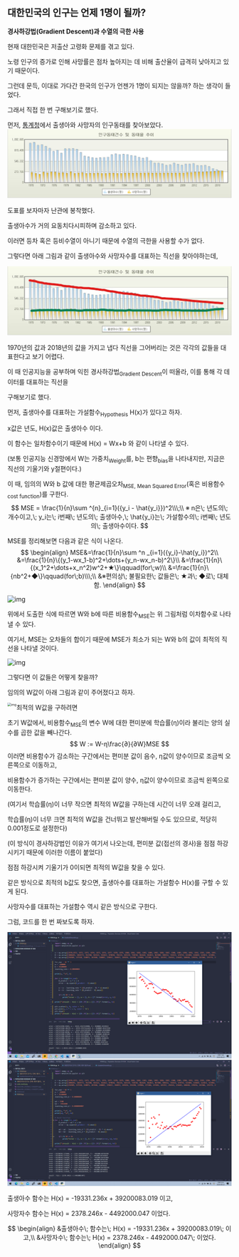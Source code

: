 ## 대한민국의 인구는 언제 1명이 될까?

**경사하강법(Gradient Descent)과 수열의 극한 사용**



현재 대한민국은 저출산 고령화 문제를 겪고 있다.

노령 인구의 증가로 인해 사망률은 점차 높아지는 데 비해 출산율이 급격히 낮아지고 있기 때문이다.

그런데 문득, 이대로 가다간 한국의 인구가 언젠가 1명이 되지는 않을까? 하는 생각이 들었다.

그래서 직접 한 번 구해보기로 했다.



먼저, [통계청](http://kostat.go.kr/portal/korea/index.action)에서 출생아와 사망자의 인구동태를 찾아보았다.
![KakaoTalk_20200822_133828572_02](./KakaoTalk_20200822_133828572_02.jpg)

도표를 보자마자 난관에 봉착했다.

출생아수가 거의 요동치다시피하며 감소하고 있다.

이러면 등차 혹은 등비수열이 아니기 때문에 수열의 극한을 사용할 수가 없다.

그렇다면 아래 그림과 같이 출생아수와 사망자수를 대표하는 직선을 찾아야하는데,

![KakaoTalk_20200822_133828572](./KakaoTalk_20200822_133828572.jpg)

1970년의 값과 2018년의 값을 가지고 냅다 직선을 그어버리는 것은 각각의 값들을 대표한다고 보기 어렵다.

이 때 인공지능을 공부하며 익힌 경사하강법<sub>Gradient Descent</sub>이 떠올라, 이를 통해 각 데이터를 대표하는 직선을

구해보기로 했다.





먼저, 출생아수를 대표하는 가설함수<sub>Hypothesis</sub> H(x)가 있다고 하자.

x값은 년도, H(x)값은 출생아수 이다.

이 함수는 일차함수이기 때문에 H(x) = Wx+b 와 같이 나타낼 수 있다.

(보통 인공지능 신경망에서 W는 가중치<sub>Weight</sub>를, b는 편향<sub>bias</sub>을 나타내지만, 지금은 직선의 기울기와 y절편이다.)

이 때, 임의의 W와 b 값에 대한 평균제곱오차<sub>MSE, Mean Squared Error</sub>(혹은 비용함수<sub>cost function</sub>)를 구한다.
$$
MSE = \frac{1}{n}\sum ^{n}_{i=1}({y_i - \hat{y_i}})^2\\\;\\
※ n은\; 년도의\; 개수이고,\; y_i는\; i번째\; 년도의\; 출생아수,\; \hat{y_i}는\; 가설함수의\; i번째\; 년도의\; 출생아수이다.
$$


MSE를 정리해보면 다음과 같은 식이 나온다.
$$
\begin{align}
MSE&=\frac{1}{n}\sum ^n _{i=1}({y_i}-\hat{y_i})^2\\
&=\frac{1}{n}\{(y_1-wx_1-b)^2+\dots+(y_n-wx_n-b)^2\}\\
&=\frac{1}{n}\{(x_1^2+\dots+x_n^2)w^2+★\}\qquad(for\;w)\\
&=\frac{1}{n}\{nb^2+◆\}\qquad(for\;b)\\\;\\
&※편의상\; 불필요한\; 값들은\; ★과\; ◆로\; 대체함.
\end{align}
$$


![img](https://t1.daumcdn.net/cfile/tistory/990C103A5C764DDE25)

위에서 도출한 식에 따르면 W와 b에 따른 비용함수<sub>MSE</sub>는 위 그림처럼 이차함수로 나타낼 수 있다.



여기서, MSE는 오차들의 합이기 때문에 MSE가 최소가 되는 W와 b의 값이 최적의 직선을 나타낼 것이다.

<img src="https://t1.daumcdn.net/cfile/tistory/997774505C7738DC02" alt="img" />

 그렇다면 이 값들은 어떻게 찾을까?



임의의 W값이 아래 그림과 같이 주어졌다고 하자.

<img src="https://t1.daumcdn.net/cfile/tistory/99FF5C3B5C773F760B" alt="img" style="zoom:50%;" align="left"/>

최적의 W값을 구하려면

초기 W값에서, 비용함수<sub>MSE</sub>의 변수 W에 대한 편미분에 학습률(η)이라 불리는 양의 실수를 곱한 값을 빼나간다.
$$
W := W-η\frac{∂}{∂W}MSE
$$
이러면 비용함수가 감소하는 구간에서는 편미분 값이 음수, η값이 양수이므로 조금씩 오른쪽으로 이동하고,

비용함수가 증가하는 구간에서는 편미분 값이 양수, η값이 양수이므로 조금씩 왼쪽으로 이동한다.

(여기서 학습률(η)이 너무 작으면 최적의 W값을 구하는데 시간이 너무 오래 걸리고,

학습률(η)이 너무 크면 최적의 W값을 건너뛰고 발산해버릴 수도 있으므로, 적당히 0.001정도로 설정한다)

(이 방식이 경사하강법인 이유가 여기서 나오는데, 편미분 값(접선의 경사)을 점점 하강시키기 때문에 이러한 이름이 붙었다)

점점 하강시켜 기울기가 0이되면 최적의 W값을 찾을 수 있다.

같은 방식으로 최적의 b값도 찾으면, 출생아수를 대표하는 가설함수 H(x)를 구할 수 있게 된다.

사망자수를 대표하는 가설함수 역시 같은 방식으로 구한다.



그럼, 코드를 한 번 짜보도록 하자.

![code_result](./code_result.png)
![code_result_d](./code_result_d.png)

출생아수 함수는 H(x) = -19331.236x + 39200083.019 이고,

사망자수 함수는 H(x) = 2378.246x - 4492000.047 이었다.

$$
\begin{align}
&출생아수\; 함수는\; H(x) = -19331.236x + 39200083.019\; 이고,\\
&사망자수\; 함수는\; H(x) = 2378.246x - 4492000.047\; 이었다.
\end{align}
$$

